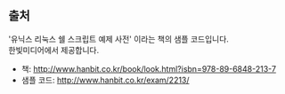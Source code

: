 ## 출처
'유닉스 리눅스 쉘 스크립트 예제 사전' 이라는 책의 샘플 코드입니다.  
한빛미디어에서 제공합니다.  

- 책: http://www.hanbit.co.kr/book/look.html?isbn=978-89-6848-213-7  
- 샘플 코드: http://www.hanbit.co.kr/exam/2213/
